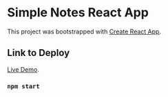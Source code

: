 # Simple Notes React App

This project was bootstrapped with [Create React App](https://github.com/facebook/create-react-app).

## Link to Deploy

[Live Demo](https://github.com/facebook/create-react-app).

### `npm start`

